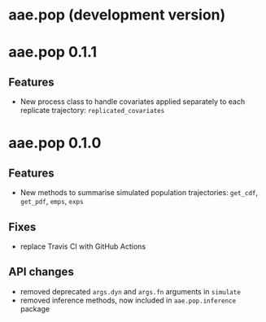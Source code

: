 # aae.pop (development version)

# aae.pop 0.1.1

## Features

- New process class to handle covariates applied separately to each replicate
    trajectory: `replicated_covariates`

# aae.pop 0.1.0

## Features

- New methods to summarise simulated population trajectories: `get_cdf`, `get_pdf`, `emps`, `exps`

## Fixes

* replace Travis CI with GitHub Actions

## API changes

* removed deprecated `args.dyn` and `args.fn` arguments in `simulate`
* removed inference methods, now included in `aae.pop.inference` package

